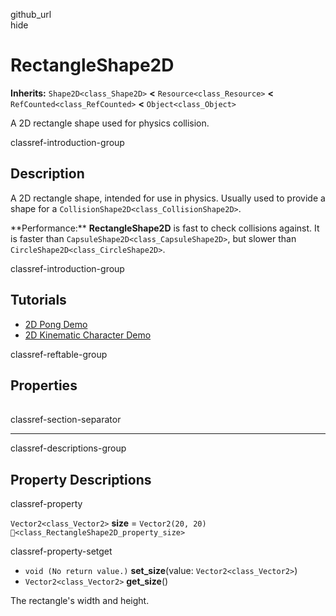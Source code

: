 github\_url  
hide

# RectangleShape2D

**Inherits:** `Shape2D<class_Shape2D>` **&lt;**
`Resource<class_Resource>` **&lt;** `RefCounted<class_RefCounted>`
**&lt;** `Object<class_Object>`

A 2D rectangle shape used for physics collision.

classref-introduction-group

## Description

A 2D rectangle shape, intended for use in physics. Usually used to
provide a shape for a `CollisionShape2D<class_CollisionShape2D>`.

\*\*Performance:\*\* **RectangleShape2D** is fast to check collisions
against. It is faster than `CapsuleShape2D<class_CapsuleShape2D>`, but
slower than `CircleShape2D<class_CircleShape2D>`.

classref-introduction-group

## Tutorials

-   [2D Pong Demo](https://godotengine.org/asset-library/asset/2728)
-   [2D Kinematic Character
    Demo](https://godotengine.org/asset-library/asset/2719)

classref-reftable-group

## Properties

<table>
<tbody>
<tr>
</tr>
</tbody>
</table>

classref-section-separator

------------------------------------------------------------------------

classref-descriptions-group

## Property Descriptions

classref-property

`Vector2<class_Vector2>` **size** = `Vector2(20, 20)`
`🔗<class_RectangleShape2D_property_size>`

classref-property-setget

-   `void (No return value.)` **set\_size**(value:
    `Vector2<class_Vector2>`)
-   `Vector2<class_Vector2>` **get\_size**()

The rectangle's width and height.
